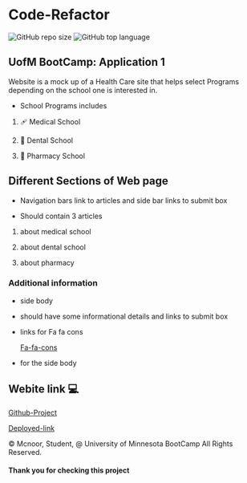 # Code-Refactor

![GitHub repo size](https://img.shields.io/github/repo-size/Maxamed-NCX/1-HTML-CSS-Git-Application-Code-Refactor)
![GitHub top language](https://img.shields.io/github/languages/top/Maxamed-NCX/1-HTML-CSS-Git-Application-Code-Refactor)


## UofM BootCamp: Application 1

Website is a mock up of a Health Care site that helps select Programs depending on the school one is interested in.

* School Programs includes

1. 🩹 Medical School

2. 🦷 Dental School

3. 💊 Pharmacy School


## Different Sections of Web page

* Navigation bars link to articles and side bar links to submit box

* Should contain 3 articles

1. about medical school

2. about dental school

3. about pharmacy

###  Additional information 


* side body 

- should have some informational details and links to submit box

* links for Fa fa cons
  
   [Fa-fa-cons](https://cdnjs.cloudflare.com/ajax/libs/font-awesome/4.7.0/css/font-awesome.min.css)

- for the side body

## Webite link 💻

[Github-Project](https://github.com/MCXBootCampUMN/1-BootCamp-HTML-CSS-Git-Challenge-Code-Refactor/tree/main)

[Deployed-link](https://Maxamed-NCX.github.io/1-BootCamp-HTML-CSS-Git-Challenge-Code-Refactor/)

© Mcnoor, Student, @ University of Minnesota BootCamp All Rights Reserved.

#### Thank you for checking this project
